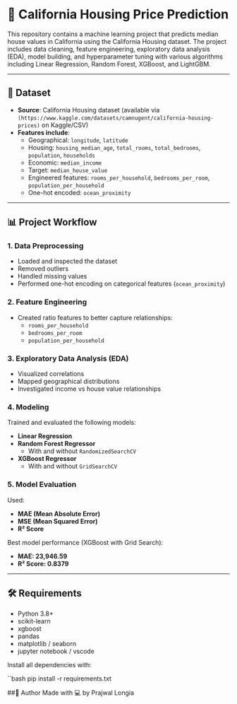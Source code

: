 # 🏡 California Housing Price Prediction

This repository contains a machine learning project that predicts median house values in California using the California Housing dataset. The project includes data cleaning, feature engineering, exploratory data analysis (EDA), model building, and hyperparameter tuning with various algorithms including Linear Regression, Random Forest, XGBoost, and LightGBM.

---

## 📁 Dataset

- **Source**: California Housing dataset (available via `(https://www.kaggle.com/datasets/camnugent/california-housing-prices)` on Kaggle/CSV)
- **Features include**:
  - Geographical: `longitude`, `latitude`
  - Housing: `housing_median_age`, `total_rooms`, `total_bedrooms`, `population`, `households`
  - Economic: `median_income`
  - Target: `median_house_value`
  - Engineered features: `rooms_per_household`, `bedrooms_per_room`, `population_per_household`
  - One-hot encoded: `ocean_proximity`

---

## 📊 Project Workflow

### 1. Data Preprocessing
- Loaded and inspected the dataset
- Removed outliers
- Handled missing values
- Performed one-hot encoding on categorical features (`ocean_proximity`)

### 2. Feature Engineering
- Created ratio features to better capture relationships:
  - `rooms_per_household`
  - `bedrooms_per_room`
  - `population_per_household`

### 3. Exploratory Data Analysis (EDA)
- Visualized correlations
- Mapped geographical distributions
- Investigated income vs house value relationships

### 4. Modeling
Trained and evaluated the following models:
- **Linear Regression**
- **Random Forest Regressor**
  - With and without `RandomizedSearchCV`
- **XGBoost Regressor**
  - With and without `GridSearchCV`

### 5. Model Evaluation
Used:
- **MAE (Mean Absolute Error)**
- **MSE (Mean Squared Error)**
- **R² Score**

Best model performance (XGBoost with Grid Search):
- **MAE: 23,946.59**
- **R² Score: 0.8379**

  
---

## 🛠️ Requirements

- Python 3.8+
- scikit-learn
- xgboost
- pandas
- matplotlib / seaborn
- jupyter notebook / vscode

Install all dependencies with:

``bash
pip install -r requirements.txt

##🧠 Author
Made with 💻 by Prajwal Longia
